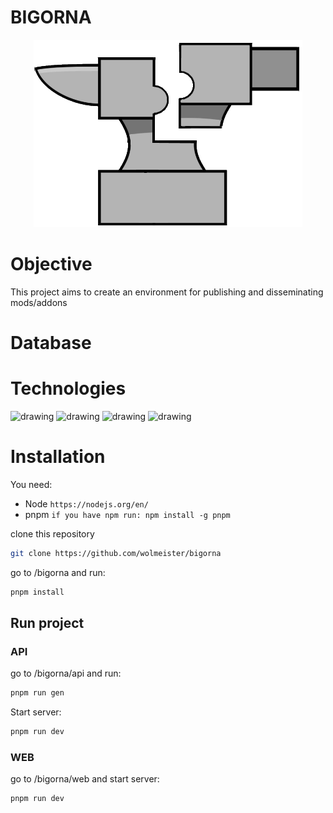 # BIGORNA

<p align="center">
  <img src="https://raw.githubusercontent.com/wolmeister/bigorna/main/web/public/favicon.png" />
</p>

# Objective
This project aims to create an environment for publishing and disseminating mods/addons
# Database
# Technologies
<p>
<img src="https://upload.wikimedia.org/wikipedia/commons/thumb/d/d9/Node.js_logo.svg/1200px-Node.js_logo.svg.png" alt="drawing" width="200"/>
<img src=" https://miro.medium.com/max/852/1*1ckgC6nPiidH23AUBxBS_A.png" alt="drawing" width="200"/>
<img src="https://miro.medium.com/max/578/0*T_qnjkS2GPw7995A.png" alt="drawing" width="200"/>
<img src="https://camo.githubusercontent.com/87724523063a50fdb4afb3e99a06d7c23d5853c41226e8f48b3ef5035db0e894/68747470733a2f2f692e696d6775722e636f6d2f774434725674342e706e67" alt="drawing" width="200"/>
<p>

# Installation
You need:
* Node ```https://nodejs.org/en/```
* pnpm ```if you have npm run: npm install -g pnpm```

clone this repository
```bash
git clone https://github.com/wolmeister/bigorna
```
go to /bigorna and run:
```bash
pnpm install
```

## Run project
### API

go to /bigorna/api and run:
```bash
pnpm run gen
```
Start server:
```bash
pnpm run dev
```

### WEB

go to /bigorna/web and start server:
```bash
pnpm run dev
